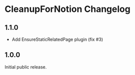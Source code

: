 # CleanupForNotion Changelog

## 1.1.0

* Add EnsureStaticRelatedPage plugin (fix #3)

## 1.0.0

Initial public release.
